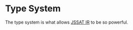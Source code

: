 # Type System

The type system is what allows [JSSAT IR][jssat-ir] to be so powerful.

[jssat-ir]: ../jssat-ir.md
